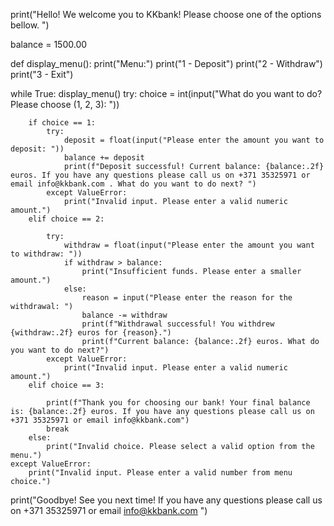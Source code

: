 
print("Hello! We welcome you to KKbank! Please choose one of the options bellow. ")

balance = 1500.00

def display_menu():
    print("Menu:")
    print("1 - Deposit")
    print("2 - Withdraw")
    print("3 - Exit")

while True:
    display_menu()
    try:
        choice = int(input("What do you want to do? Please choose (1, 2, 3): "))

        if choice == 1:
            try:
                deposit = float(input("Please enter the amount you want to deposit: "))
                balance += deposit
                print(f"Deposit successful! Current balance: {balance:.2f} euros. If you have any questions please call us on +371 35325971 or email info@kkbank.com . What do you want to do next? ")
            except ValueError:
                print("Invalid input. Please enter a valid numeric amount.")
        elif choice == 2:
        
            try:
                withdraw = float(input("Please enter the amount you want to withdraw: "))
                if withdraw > balance:
                    print("Insufficient funds. Please enter a smaller amount.")
                else:
                    reason = input("Please enter the reason for the withdrawal: ")
                    balance -= withdraw
                    print(f"Withdrawal successful! You withdrew {withdraw:.2f} euros for {reason}.")
                    print(f"Current balance: {balance:.2f} euros. What do you want to do next?")
            except ValueError:
                print("Invalid input. Please enter a valid numeric amount.")
        elif choice == 3:
    
            print(f"Thank you for choosing our bank! Your final balance is: {balance:.2f} euros. If you have any questions please call us on +371 35325971 or email info@kkbank.com")
            break
        else:
            print("Invalid choice. Please select a valid option from the menu.")
    except ValueError:
        print("Invalid input. Please enter a valid number from menu choice.")

print("Goodbye! See you next time! If you have any questions please call us on +371 35325971 or email info@kkbank.com ")
